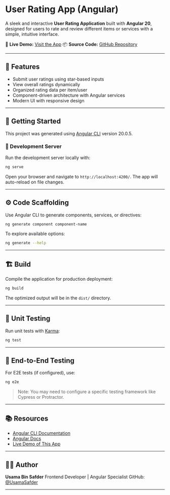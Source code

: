 

# User Rating App (Angular)

A sleek and interactive **User Rating Application** built with **Angular 20**, designed for users to rate and review different items or services with a simple, intuitive interface.

🔗 **Live Demo:** [Visit the App](https://hmftj.com/interns/usama/Login)
📦 **Source Code:** [GitHub Repository](https://github.com/UsamaSafder/User-Raating-App)

---

## 🌟 Features

* Submit user ratings using star-based inputs
* View overall ratings dynamically
* Organized rating data per item/user
* Component-driven architecture with Angular services
* Modern UI with responsive design

---

## 🚀 Getting Started

This project was generated using [Angular CLI](https://github.com/angular/angular-cli) version 20.0.5.

### 🔧 Development Server

Run the development server locally with:

```bash
ng serve
```

Open your browser and navigate to `http://localhost:4200/`. The app will auto-reload on file changes.

---

## ⚙️ Code Scaffolding

Use Angular CLI to generate components, services, or directives:

```bash
ng generate component component-name
```

To explore available options:

```bash
ng generate --help
```

---

## 🏗️ Build

Compile the application for production deployment:

```bash
ng build
```

The optimized output will be in the `dist/` directory.

---

## 🧪 Unit Testing

Run unit tests with [Karma](https://karma-runner.github.io):

```bash
ng test
```

---

## 🧪 End-to-End Testing

For E2E tests (if configured), use:

```bash
ng e2e
```

> Note: You may need to configure a specific testing framework like Cypress or Protractor.

---

## 📚 Resources

* [Angular CLI Documentation](https://angular.dev/tools/cli)
* [Angular Docs](https://angular.dev)
* [Live Demo of This App](https://hmftj.com/interns/usama/Login)

---

## 👨‍💻 Author

**Usama Bin Safder**
Frontend Developer | Angular Specialist
GitHub: [@UsamaSafder](https://github.com/UsamaSafder)

---

